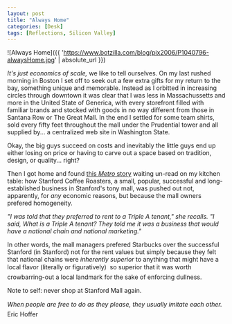 ```yaml
---
layout: post
title: "Always Home"
categories: [Desk]
tags: [Reflections, Silicon Valley]
---
```



![Always Home]({{ 'https://www.botzilla.com/blog/pix2006/P1040796-alwaysHome.jpg' | absolute_url }})


<i>It's just economics of scale,</i> we like to tell ourselves. On my last rushed morning in Boston I set off to seek out a few extra gifts for my return to the bay, something unique and memorable. Instead as I orbitted in increasing circles through downtown it was clear that I was less in Massachussetts and more in the United State of Generica, with every storefront filled with familiar brands and stocked with goods in no way different from those in Santana Row or The Great Mall. In the end I settled for some team shirts, sold every fifty feet throughout the mall under the Prudential tower and all supplied by... a centralized web site in Washington State.

Okay, the big guys succeed on costs and inevitably the little guys end up either losing on price or having to carve out a space based on tradition, design, or quality... right?

Then I got home and found <a href="http://www.metroactive.com/metro/07.26.06/stanford-shopping-center-0630.html">this <cite>Metro</cite> story</a> waiting un-read on my kitchen table: how Stanford Coffee Roasters, a small, popular, successful and long-established business in Stanford's tony mall, was pushed out not, apparently, for <i>any</i> economic reasons, but because the mall owners prefered homogeneity.

<i>"I was told that they preferred to rent to a Triple A tenant," she recalls. "I said, What is a Triple A tenant? They told me it was a business that would have a national chain and national marketing."</i>

In other words, the mall managers prefered Starbucks over the successful Stanford (in Stanford) not for the rent values but simply because they felt that national chains were <i>inherently superior</i> to anything that might have a local flavor (literally or figuratively) &#151; so superior that it was worth crowbarring-out a local landmark for the sake of enforcing dullness.

Note to self: never shop at Stanford Mall again.

<i>When people are free to do as they please, they usually imitate each other.</i> &#151; Eric Hoffer
